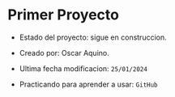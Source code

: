 <h1>Primer Proyecto</h1>

- Estado del proyecto: sigue en construccion.

- Creado por: Oscar Aquino.
- Ultima fecha modificacion: ```25/01/2024```
- Practicando para aprender a usar: ```GitHub```
 
